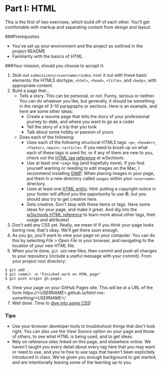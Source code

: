 # Part I: HTML

This is the first of two exercises, which build off of each other. You'll get comfortable with markup and separating content from design and layout.

###Prerequisites
* You've set up your environment and the project as outlined in the project README
* Familiarity with the basics of HTML

###Your mission, should you choose to accept it:

1. Stub out `submissions/<username>/index.html` it out with these basic elements: the HTML5 doctype, `<html>`, `<head>`, `<title>`, and `<body>`, with appropriate content.
2. Build a page that...
	* Tells a story. This can be personal, or not. Funny, serious or neither. You can do whatever you like, but generally, it should be something in the range of 3-10 paragraphs or sections. Here is an example, and here are some other ideas:
		- Create a resume page that tells the story of your professional journey to-date, and where you want to go as a coder
		- Tell the story of a trip that you took
		- Talk about some hobby or passion of yours
	* Does each of the following:
		- Uses each of the following structural HTML5 tags: `<p>`, `<header>`, `<footer>`, `<main>`, `<article>`. If you need to brush up on what each of these tags is used for, or if any of them are new to you, check out the [HTML tag reference](http://www.w3schools.com/tags/default.asp) at w3schools.
		- Use at least one `<img>` tag (and hopefully more). If you find yourself wanting or needing to edit images on the Mac, I recommend installing [GIMP](http://www.gimp.org/downloads/). When placing images in your page, put them in a new directory called `images` within your `<username>` directory.
		- Uses at least one [HTML entity](http://www.w3schools.com/html/html_entities.asp). Hint: putting a copyright notice in your footer will afford you the opportunity to use &copy;, but you should also try to get creative here.
		- Gets creative. Don't stop with these items or tags. Have some ideas for your page, and make it great. And dig into the [w3schools HTML reference](http://www.w3schools.com/tags/default.asp) to learn more about other tags, their usage and attributes!
3. Don't add any CSS yet. Really, we mean it! If you think your page looks boring now, that's okay. We'll get there soon enough.
4. As you go, you'll want to view your page on your computer. You can do this by selecting *File > Open File* in your browser, and navigating to the location of your new HTML file.
5. When you're done, `git add` new files, then commit and push all changes to your repository (include a useful message with your commit). From your project root directory:
```
$ git add .
$ git commit -m "Finished work on HTML page"
$ git push origin gh-pages
```
6. View your page on your GitHub Pages site. This will be at a URL of the form *https://&lt;USERNAME&gt;.github.io/html-me-something/&lt;USERNAME&gt;/*
7. Well done. Time to [dive into some CSS](https://github.com/LaunchCodeEducation/html-me-something/tree/gh-pages/css)!

### Tips
* Use your browser developer tools to troubleshoot things that don't look right. You can also use the *View Source* option on your page and those of others, to see what HTML is being used, and to get ideas.
* Rely on reference sites linked on this page, and elsewhere online. We haven't taught you every detail about every tag here that you may want or need to use, and you're free to use tags that haven't been explicitely introduced in class. We've given you enough background to get started, and are intentionally leaving some of the learning up to you.
